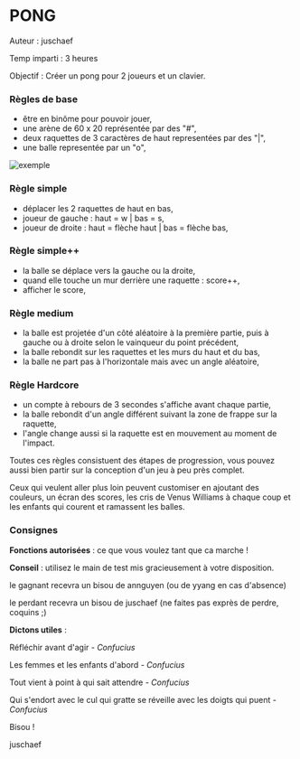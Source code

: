 # PONG

Auteur : juschaef

Temp imparti : 3 heures

Objectif : Créer un pong pour 2 joueurs et un clavier.

### Règles de base

- être en binôme pour pouvoir jouer,
- une arène de 60 x 20 représentée par des "#",
- deux raquettes de 3 caractères de haut representées par des "|",
- une balle representée par un "o",

![exemple](http://i.imgur.com/owhMLyF.png "exemple")

### Règle simple

- déplacer les 2 raquettes de haut en bas,
- joueur de gauche : haut = w | bas = s,
- joueur de droite : haut = flèche haut | bas = flèche bas,

### Règle simple++

- la balle se déplace vers la gauche ou la droite,
- quand elle touche un mur derrière une raquette : score++,
- afficher le score,

### Règle medium

- la balle est projetée d'un côté aléatoire à la première partie, puis à gauche ou à droite selon le vainqueur du point précédent,
- la balle rebondit sur les raquettes et les murs du haut et du bas,
- la balle ne part pas à l'horizontale mais avec un angle aléatoire,

### Règle Hardcore

- un compte à rebours de 3 secondes s'affiche avant chaque partie,
- la balle rebondit d'un angle différent suivant la zone de frappe sur la raquette,
- l'angle change aussi si la raquette est en mouvement au moment de l'impact.

Toutes ces règles consistuent des étapes de progression, vous pouvez aussi bien partir sur la conception d'un jeu à peu près complet.

Ceux qui veulent aller plus loin peuvent customiser en ajoutant des couleurs, un écran des scores, les cris de Venus Williams à chaque coup et les enfants qui courent et ramassent les balles.

### Consignes

**Fonctions autorisées** : ce que vous voulez tant que ca marche !

**Conseil** : utilisez le main de test mis gracieusement à votre disposition.

le gagnant recevra un bisou de annguyen (ou de yyang en cas d'absence)

le perdant recevra un bisou de juschaef (ne faites pas exprès de perdre, coquins ;)

**Dictons utiles** :

Réfléchir avant d'agir  *- Confucius*

Les femmes et les enfants d'abord  *- Confucius*

Tout vient à point à qui sait attendre  *- Confucius*

Qui s'endort avec le cul qui gratte se réveille avec les doigts qui puent  *- Confucius*

Bisou !

juschaef
